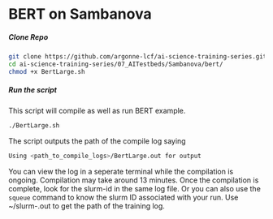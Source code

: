 # BERT on Sambanova


##### Clone Repo

```bash
git clone https://github.com/argonne-lcf/ai-science-training-series.git/
cd ai-science-training-series/07_AITestbeds/Sambanova/bert/
chmod +x BertLarge.sh
```

##### Run the script 

This script will compile as well as run BERT example. 
```bash
./BertLarge.sh
```
The script outputs the path of the compile log saying 
```bash
Using <path_to_compile_logs>/BertLarge.out for output
```
You can view the log in a seperate terminal while the compilation is ongoing. Compilation may take around 13 minutes. Once the compilation is complete, look for the slurm-id in the same log file. Or you can also use the `squeue` command to know the slurm ID associated with your run. Use ~/slurm-<id>.out to get the path of the training log. 
